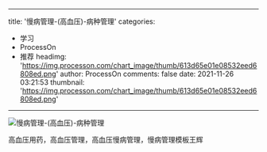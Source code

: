 
---
title: '慢病管理-(高血压)-病种管理'
categories: 
 - 学习
 - ProcessOn
 - 推荐
headimg: 'https://img.processon.com/chart_image/thumb/613d65e01e08532eed6808ed.png'
author: ProcessOn
comments: false
date: 2021-11-26 03:21:53
thumbnail: 'https://img.processon.com/chart_image/thumb/613d65e01e08532eed6808ed.png'
---

<div>   
<img class="thumb" alt="慢病管理-(高血压)-病种管理" src="https://img.processon.com/chart_image/thumb/613d65e01e08532eed6808ed.png" referrerpolicy="no-referrer">
<p>高血压用药，高血压管理，高血压慢病管理，慢病管理模板王辉</p>  
</div>
            